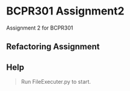 # BCPR301 Assignment2
Assignment 2 for BCPR301

## Refactoring Assignment

## Help

> Run FileExecuter.py to start.
